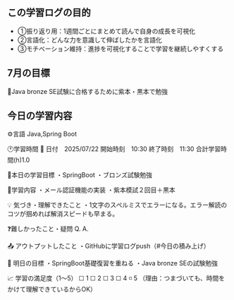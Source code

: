 ## この学習ログの目的
* ①振り返り用：1週間ごとにまとめて読んで自身の成長を可視化
* ②言語化：どんな力を意識して伸ばしたかを言語化
* ③モチベーション維持：進捗を可視化することで学習を継続しやすくする

## 7月の目標
📝Java bronze SE試験に合格するために紫本・黒本で勉強

## 今日の学習内容
⚙️言語 Java,Spring Boot

🕐学習時間
📅 日付　2025/07/22
開始時刻　10:30
終了時刻　11:30
合計学習時間(h)1.0

🎯本日の学習目標
・SpringBoot
・ブロンズ試験勉強

📝学習内容
・メール認証機能の実装
・紫本模試２回目＋黒本

💡 気づき・理解できたこと
・1文字のスペルミスでエラーになる。エラー解読のコツが掴めれば解消スピードも早まる。

❓難しかったこと・疑問
Q. 
A. 

📤 アウトプットしたこと
・GitHubに学習ログpush（#今日の積み上げ）

🌱 明日の目標
・SpringBoot基礎復習を重ねる
・Java bronze SEの試験勉強

📈 学習の満足度（1〜5）
☐ 1 ☐ 2 ☐ 3 ☐ 4 ◽️ 5
（理由：つまづいても、時間をかけて理解できているからOK）